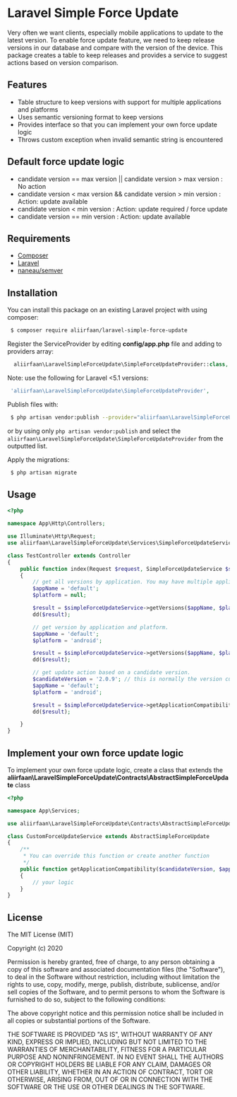 # Laravel Simple Force Update

Very often we want clients, especially mobile applications to update to the latest version. To enable force update feature, we need to keep release versions in our database and compare with the version of the device. This package creates a table to keep releases and provides a service to suggest actions based on version comparison.

## Features

* Table structure to keep versions with support for multiple applications and platforms
* Uses semantic versioning format to keep versions
* Provides interface so that you can implement your own force update logic
* Throws custom exception when invalid semantic string is encountered

## Default force update logic
* candidate version == max version ||  candidate version > max version : No action
* candidate version < max version && candidate version > min version : Action: update available
* candidate version < min version : Action: update required / force update
* candidate version == min version : Action: update available

## Requirements

* [Composer](https://getcomposer.org/)
* [Laravel](http://laravel.com/)
* [naneau/semver](https://github.com/naneau/semver)

## Installation

You can install this package on an existing Laravel project with using composer:

```bash
 $ composer require aliirfaan/laravel-simple-force-update
```

Register the ServiceProvider by editing **config/app.php** file and adding to providers array:

```php
  aliirfaan\LaravelSimpleForceUpdate\SimpleForceUpdateProvider::class,
```

Note: use the following for Laravel <5.1 versions:

```php
 'aliirfaan\LaravelSimpleForceUpdate\SimpleForceUpdateProvider',
```

Publish files with:

```bash
 $ php artisan vendor:publish --provider="aliirfaan\LaravelSimpleForceUpdate\SimpleForceUpdateProvider"
```

or by using only `php artisan vendor:publish` and select the `aliirfaan\LaravelSimpleForceUpdate\SimpleForceUpdateProvider` from the outputted list.

Apply the migrations:

```bash
 $ php artisan migrate
 ```

## Usage

```php
<?php

namespace App\Http\Controllers;

use Illuminate\Http\Request;
use aliirfaan\LaravelSimpleForceUpdate\Services\SimpleForceUpdateService;

class TestController extends Controller
{
    public function index(Request $request, SimpleForceUpdateService $simpleForceUpdateService)
    {
        // get all versions by application. You may have multiple applications/mobile apps
        $appName = 'default';
        $platform = null;

        $result = $simpleForceUpdateService->getVersions($appName, $platform);
        dd($result);

        // get version by application and platform.
        $appName = 'default';
        $platform = 'android';

        $result = $simpleForceUpdateService->getVersions($appName, $platform);
        dd($result);

        // get update action based on a candidate version.
        $candidateVersion = '2.0.9'; // this is normally the version currently installed on the client/device
        $appName = 'default';
        $platform = 'android';

        $result = $simpleForceUpdateService->getApplicationCompatibility($candidateVersion, $appName, $platform);
        dd($result);

    }
}
```

## Implement your own force update logic

To implement your own force update logic, create a class that extends the **aliirfaan\LaravelSimpleForceUpdate\Contracts\AbstractSimpleForceUpdate** class

```php
<?php

namespace App\Services;

use aliirfaan\LaravelSimpleForceUpdate\Contracts\AbstractSimpleForceUpdate;

class CustomForceUpdateService extends AbstractSimpleForceUpdate 
{
    /**
     * You can override this function or create another function
     */
    public function getApplicationCompatibility($candidateVersion, $appName = 'default', $platform = 'android')
    {
        // your logic
    }
}
```

## License

The MIT License (MIT)

Copyright (c) 2020

Permission is hereby granted, free of charge, to any person obtaining a copy
of this software and associated documentation files (the "Software"), to deal
in the Software without restriction, including without limitation the rights
to use, copy, modify, merge, publish, distribute, sublicense, and/or sell
copies of the Software, and to permit persons to whom the Software is
furnished to do so, subject to the following conditions:

The above copyright notice and this permission notice shall be included in all
copies or substantial portions of the Software.

THE SOFTWARE IS PROVIDED "AS IS", WITHOUT WARRANTY OF ANY KIND, EXPRESS OR
IMPLIED, INCLUDING BUT NOT LIMITED TO THE WARRANTIES OF MERCHANTABILITY,
FITNESS FOR A PARTICULAR PURPOSE AND NONINFRINGEMENT. IN NO EVENT SHALL THE
AUTHORS OR COPYRIGHT HOLDERS BE LIABLE FOR ANY CLAIM, DAMAGES OR OTHER
LIABILITY, WHETHER IN AN ACTION OF CONTRACT, TORT OR OTHERWISE, ARISING FROM,
OUT OF OR IN CONNECTION WITH THE SOFTWARE OR THE USE OR OTHER DEALINGS IN THE
SOFTWARE.